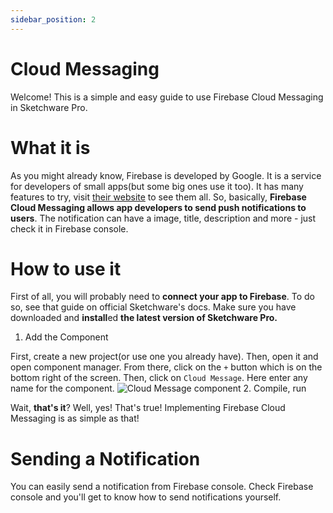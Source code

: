 ```yaml
---
sidebar_position: 2
---
```

# Cloud Messaging
Welcome! This is a simple and easy guide to use Firebase Cloud Messaging in Sketchware Pro.

# What it is
As you might already know, Firebase is developed by Google. It is a service for developers of small apps(but some big ones use it too). It has many features to try, visit [their website](https://firebase.google.com) to see them all. So, basically, **Firebase Cloud Messaging allows app developers to send push notifications to users**. The notification can have a image, title, description and more - just check it in Firebase console.
# How to use it
First of all, you will probably need to **connect your app to Firebase**. To do so, see that guide on official Sketchware's docs. Make sure you have downloaded and **install**ed **the latest version of Sketchware Pro.**

1. Add the Component

First, create a new project(or use one you already have). Then, open it and open component manager. From there, click on the `+` button which is on the bottom right of the screen. Then, click on `Cloud Message`. Here enter any name for the component.
![Cloud Message component](/img/cloud_message.jpg)
2. Compile, run

Wait, **that's it**? Well, yes! That's true! Implementing Firebase Cloud Messaging is as simple as that!

# Sending a Notification
You can easily send a notification from Firebase console. Check Firebase console and you'll get to know how to send notifications yourself.